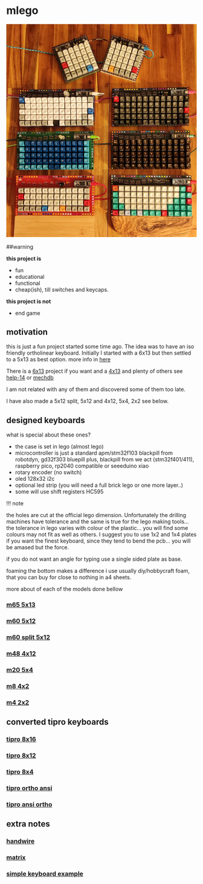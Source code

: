 # mlego

![some pics](pics/keybs.jpg)

##warning

**this project is**

* fun
* educational
* functional
* cheap(ish), till switches and keycaps.

**this project is not**

* end game

## motivation

this is just a fun project started some time ago.
The idea was to have an iso friendly ortholinear keyboard.
Initially I started with a 6x13 but then settled to a 5x13 as best option.
more info in [here](https://alin.elena.space/blog/keeblego/)

There is a [6x13](https://github.com/Kyrremann/index-tab) project if you want
and a [4x13](https://github.com/farfalleflickan/nack) and plenty of others see [help-14](https://github.com/help-14/mechanical-keyboard)
or [mechdb](https://mechdb.net/)

I am not related with any of them and discovered some of them too late.

I have also made a 5x12 split, 5x12 and 4x12, 5x4, 2x2 see below.
## designed keyboards

what is special about these ones?

  * the case is set in lego (almost lego)
  * microcontroller is just a standard apm/stm32f103 blackpill from robotdyn, gd32f303 bluepill plus, blackpill from we act (stm32f401/411), raspberry pico, rp2040 compatible or seeeduino xiao
  * rotary encoder (no switch)
  * oled 128x32 i2c
  * optional led strip (you will need a full brick lego or one more layer..)
  * some will use shift registers HC595

!!! note

   the holes are cut at the official lego dimension. Unfortunately the drilling machines have tolerance and
   the same is true for the lego making tools... the tolerance in lego varies with colour of the plastic... you will find some colours may not fit
   as well as others. I suggest you to use 1x2 and 1x4 plates if you want the finest keyboard, since they tend to bend the pcb... you will be
   amased but the force.

if you do not want an angle for typing use a single sided plate as base.

foaming the bottom makes a difference i use usually diy/hobbycraft foam, that you can buy for close to nothing in a4 sheets.

more about of each of the models done bellow

### [m65 5x13](m65.md)

### [m60 5x12](m60.md)

### [m60 split 5x12](m60_split.md)

### [m48 4x12](m48.md)

###  [m20 5x4](m20.md)

### [m8 4x2](m8.md)

### [m4 2x2](m4.md)

## converted tipro keyboards

### [tipro 8x16](tipro8x16.md)

### [tipro 8x12](tipro8x12.md)

### [tipro 8x4](tipro8x4.md)

### [tipro ortho ansi](tiproortho-ansi.md)

### [tipro ansi ortho](tiproansi-ortho.md)

## extra notes

### [handwire](hand5x5.md)

### [matrix](notenoughpins.md)

### [simple keyboard example](how_matrix_works_extra.md)
